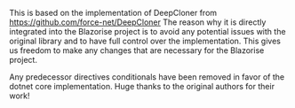 This is based on the implementation of DeepCloner from https://github.com/force-net/DeepCloner
The reason why it is directly integrated into the Blazorise project is to avoid any potential issues with the original library and to have full control over the implementation.
This gives us freedom to make any changes that are necessary for the Blazorise project.

Any predecessor directives conditionals have been removed in favor of the dotnet core implementation.
Huge thanks to the original authors for their work!